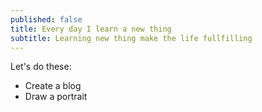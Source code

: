 ```yaml
---
published: false
title: Every day I learn a new thing
subtitle: Learning new thing make the life fullfilling
---
```

Let's do these:

- Create a blog
- Draw a portrait